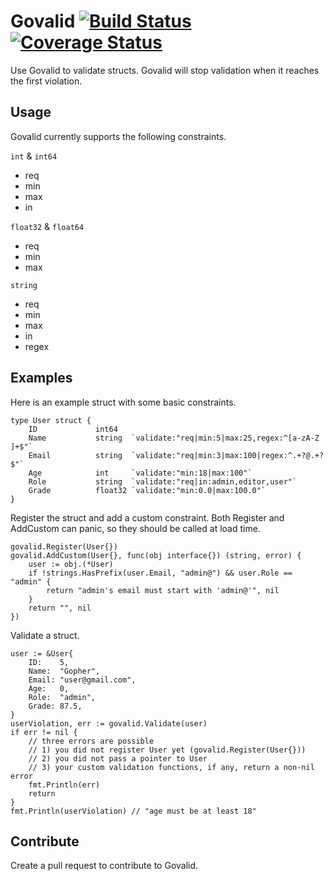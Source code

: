 # Govalid [![Build Status](https://travis-ci.com/twharmon/govalid.svg?branch=master)](https://travis-ci.com/twharmon/govalid) [![Coverage Status](https://coveralls.io/repos/github/twharmon/govalid/badge.svg?branch=master)](https://coveralls.io/github/twharmon/govalid?branch=master)
Use Govalid to validate structs. Govalid will stop validation when it reaches the first violation.

## Usage
Govalid currently supports the following constraints.

`int` & `int64`
- req
- min
- max
- in

`float32` & `float64`
- req
- min
- max

`string`
- req
- min
- max
- in
- regex

## Examples
Here is an example struct with some basic constraints.
```
type User struct {
    ID             int64
    Name           string  `validate:"req|min:5|max:25,regex:^[a-zA-Z ]+$"`
    Email          string  `validate:"req|min:3|max:100|regex:^.+?@.+?$"`
    Age            int     `validate:"min:18|max:100"`
    Role           string  `validate:"req|in:admin,editor,user"`
    Grade          float32 `validate:"min:0.0|max:100.0"`
}
```

Register the struct and add a custom constraint.
Both Register and AddCustom can panic, so they should be called at load time.
```
govalid.Register(User{})
govalid.AddCustom(User{}, func(obj interface{}) (string, error) {
    user := obj.(*User)
    if !strings.HasPrefix(user.Email, "admin@") && user.Role == "admin" {
        return "admin's email must start with 'admin@'", nil
    }
    return "", nil
})
```

Validate a struct.
```
user := &User{
    ID:    5,
    Name:  "Gopher",
    Email: "user@gmail.com",
    Age:   0,
    Role:  "admin",
    Grade: 87.5,
}
userViolation, err := govalid.Validate(user)
if err != nil {
    // three errors are possible
    // 1) you did not register User yet (govalid.Register(User{}))
    // 2) you did not pass a pointer to User
    // 3) your custom validation functions, if any, return a non-nil error
    fmt.Println(err)
    return
}
fmt.Println(userViolation) // "age must be at least 18"
```

## Contribute
Create a pull request to contribute to Govalid.
